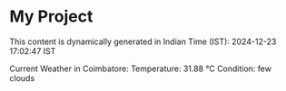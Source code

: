 # My Project

This content is dynamically generated in Indian Time (IST): 2024-12-23 17:02:47 IST


Current Weather in Coimbatore:
Temperature: 31.88 °C
Condition: few clouds
